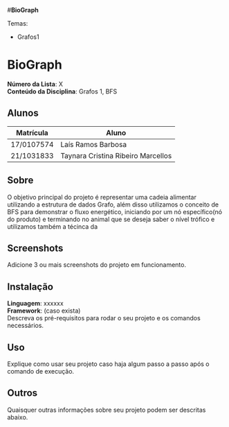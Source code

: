 #**BioGraph** 

Temas:
 - Grafos1
  
 


# **BioGraph**

**Número da Lista**: X<br>
**Conteúdo da Disciplina**: Grafos 1, BFS<br>

## Alunos
|Matrícula | Aluno |
| -- | -- |
| 17/0107574  | Laís Ramos Barbosa |
| 21/1031833  |  Taynara Cristina Ribeiro Marcellos |

## Sobre 
O objetivo principal do projeto é representar uma cadeia alimentar utilizando a estrutura de dados Grafo, além disso utilizamos o conceito de BFS para demonstrar o fluxo energético, iniciando por um nó específico(nó do produto) e terminando no animal que se deseja saber o nível trófico e utilizamos também a técinca da

## Screenshots
Adicione 3 ou mais screenshots do projeto em funcionamento.

## Instalação 
**Linguagem**: xxxxxx<br>
**Framework**: (caso exista)<br>
Descreva os pré-requisitos para rodar o seu projeto e os comandos necessários.

## Uso 
Explique como usar seu projeto caso haja algum passo a passo após o comando de execução.

## Outros 
Quaisquer outras informações sobre seu projeto podem ser descritas abaixo.





